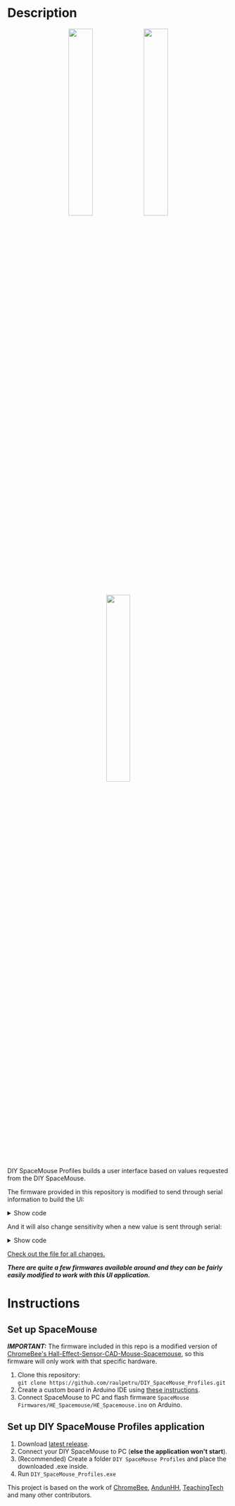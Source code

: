 
# Description

<p align="center">
  <img src="https://github.com/user-attachments/assets/014b1838-8ab1-4964-9dc9-f9f4e3577095" width=33%>
  <img src="https://github.com/user-attachments/assets/ebb540b8-f2df-4363-97a6-aa19606f2d16" width=33%>
  <img src="https://github.com/user-attachments/assets/aec96826-6b83-4e90-bdca-509b5fe2e851" width=33%>
</p>

DIY SpaceMouse Profiles builds a user interface based on values requested from the DIY SpaceMouse.

The firmware provided in this repository is modified to send through serial information to build the UI:
<details>
  <summary>Show code</summary>

```c++
void return_ui() {
    const char * ui_values=
    "name=DEADZONE;send_name=dz;type=slider;tab=Deadzone;min=0;max=350;default=55;\n"
    "name=TRANSX_SENSITIVITY;send_name=tsx;tab=Sensitivity;type=slider;min=1;max=30;default=5;\n"
    "name=TRANSY_SENSITIVITY;send_name=tsy;tab=Sensitivity;type=slider;min=1;max=30;default=5;\n"
    "name=POS_TRANSZ_SENSITIVITY;send_name=ptsy;tab=Sensitivity;type=slider;min=1;max=30;default=5;\n"
    "name=NEG_TRANSZ_SENSITIVITY;send_name=ntsy;tab=Sensitivity;type=slider;min=1;max=30;default=5;\n"
    "name=GATE_POS_TRANSZ;send_name=gptz;tab=Deadzone;type=slider;min=0;max=350;default=0;\n"
    "name=GATE_NEG_TRANSZ;send_name=gntz;tab=Deadzone;type=slider;min=0;max=350;default=0;\n"
    "name=GATE_ROTX;send_name=grx;tab=Deadzone;type=slider;min=0;max=350;default=50;\n"
    "name=GATE_ROTY;send_name=gry;tab=Deadzone;type=slider;min=0;max=350;default=50;\n"
    "name=GATE_ROTZ;send_name=grz;tab=Deadzone;type=slider;min=0;max=350;default=50;\n"
    "name=ROTX_SENSITIVITY;send_name=rtsx;tab=Sensitivity;type=slider;min=1;max=30;default=5;\n"
    "name=ROTY_SENSITIVITY;send_name=rtsy;tab=Sensitivity;type=slider;min=1;max=30;default=5;\n"
    "name=ROTZ_SENSITIVITY;send_name=rtsz;tab=Sensitivity;type=slider;min=1;max=30;default=5;\n"
    "name=invX;send_name=invx;tab=Invert directions;type=bool;default=0;\n" // For bool values use 0 for False, 1 for True
    "name=invY;send_name=invy;tab=Invert directions;type=bool;default=0;\n"
    "name=invZ;send_name=invz;tab=Invert directions;type=bool;default=0;\n"
    "name=invRX;send_name=invrx;tab=Invert directions;type=bool;default=0;\n"
    "name=invRY;send_name=invry;tab=Invert directions;type=bool;default=0;\n"
    "name=invRZ;send_name=invrz;tab=Invert directions;type=bool;default=0;\n"; // Don't forget ";" on last line
    Serial.print(ui_values);
    return ui_values;
}
```
</details>

And it will also change sensitivity when a new value is sent through serial:
<details>
  <summary>Show code</summary>

```c++
// raulpetru -- process input received through Serial
String inputString;

void processPair(String pair) {
    // Find the position of the '=' sign
    int separatorIndex = pair.indexOf('=');

    // Split the string into key and value
    String key = pair.substring(0, separatorIndex);
    String value = pair.substring(separatorIndex + 1);

    // Use the results
    if (key == "GET_UI") {
      return_ui();
    }
    if (key == "dz") {
        DEADZONE = value.toFloat();
    }
    if (key == "tsx") {
        TRANSX_SENSITIVITY = (value.toFloat()/10); // Divide the value received through UI by 10 to obtain a more accurate sensitivity control.
    }
    if (key == "tsy") {
        TRANSY_SENSITIVITY = (value.toFloat()/10);
    }
    if (key == "ptsy") {
        POS_TRANSZ_SENSITIVITY = (value.toFloat()/10);
    }
    if (key == "ntsy") {
        NEG_TRANSZ_SENSITIVITY = (value.toFloat()/10);
    }
    if (key == "gptz") {
        GATE_POS_TRANSZ = value.toFloat();
    }
    if (key == "gntz") {
        GATE_NEG_TRANSZ = value.toFloat();
    }
    if (key == "grx") {
        GATE_ROTX = value.toFloat();
    }
    if (key == "gry") {
        GATE_ROTY = value.toFloat();
    }
    if (key == "grz") {
        GATE_ROTZ = value.toFloat();
    }
    if (key == "rtsx") {
        ROTX_SENSITIVITY = (value.toFloat()/10);
    }
    if (key == "rtsy") {
        ROTY_SENSITIVITY = (value.toFloat()/10);
    }
    if (key == "rtsz") {
        ROTZ_SENSITIVITY = (value.toFloat()/10);
    }
    if (key == "invx") {
        invX = (value.toInt() == 1) ? true : false;
    }
    if (key == "invy") {
        invY = (value.toInt() == 1) ? true : false;
    }
    if (key == "invz") {
        invZ = (value.toInt() == 1) ? true : false;
    }
    if (key == "invrx") {
        invRX = (value.toInt() == 1) ? true : false;
    }
    if (key == "invry") {
        invRY = (value.toInt() == 1) ? true : false;
    }
    if (key == "invrz") {
        invRZ = (value.toInt() == 1) ? true : false;
    }
}
```

```c++
void loop() {

    ...

    if (Serial.available()) {
        inputString = Serial.readStringUntil('\n');  // Read the input string

        // Split the string by commas
        int startIndex = 0;
        int endIndex = inputString.indexOf(',');

        while (endIndex != -1) {
            String pair = inputString.substring(startIndex, endIndex);
            processPair(pair);
            startIndex = endIndex + 1;
            endIndex = inputString.indexOf(',', startIndex);
        }

        // Process the last pair (or the only pair if no commas were found)
        String lastPair = inputString.substring(startIndex);
        processPair(lastPair);
    }
    
    ...  
    
  }
```
</details>

[Check out the file for all changes.](https://github.com/raulpetru/DIY_SpaceMouse_Profiles/blob/master/SpaceMouse%20Firmwares/HE_Spacemouse/HE_Spacemouse.ino)

**_There are quite a few firmwares available around and they can be fairly easily modified to work with this UI application._**

# Instructions
## Set up SpaceMouse
**_IMPORTANT:_** The firmware included in this repo is a modified version of [ChromeBee's Hall-Effect-Sensor-CAD-Mouse-Spacemouse](https://github.com/ChromeBee/Hall-Effect-Sensor-CAD-Mouse-Spacemouse/tree/main), so this firmware will only work with that specific hardware.
1. Clone this repository:  
`git clone https://github.com/raulpetru/DIY_SpaceMouse_Profiles.git`
2. Create a custom board in Arduino IDE using [these instructions](https://github.com/AndunHH/spacemouse/wiki/Creating-a-custom-board-for-Arduino-IDE).
3. Connect SpaceMouse to PC and flash firmware `SpaceMouse Firmwares/HE_Spacemouse/HE_Spacemouse.ino` on Arduino.

## Set up DIY SpaceMouse Profiles application
1. Download [latest release](https://github.com/raulpetru/DIY_SpaceMouse_Profiles/releases).
2. Connect your DIY SpaceMouse to PC (__else the application won't start__).
3. (Recommended) Create a folder `DIY SpaceMouse Profiles` and place the downloaded .exe inside.
4. Run `DIY_SpaceMouse_Profiles.exe`

This project is based on the work of [ChromeBee](https://github.com/ChromeBee), [AndunHH](https://github.com/AndunHH/spacemouse), [TeachingTech](https://www.printables.com/de/model/864950-open-source-spacemouse-space-mushroom-remix) and many other contributors.
